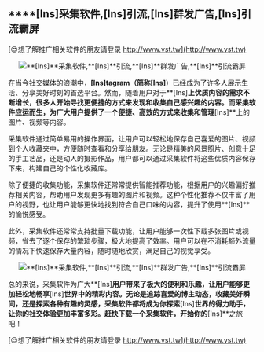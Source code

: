 ## ****[Ins]**采集软件,**[Ins]**引流,**[Ins]**群发广告,**[Ins]**引流霸屏**

[😍想了解推广相关软件的朋友请登录 http://www.vst.tw](http://www.vst.tw)

 <center><img src="https://vst.tw/MP4/tuiguang/png/0.png" alt="**[Ins]**采集软件,**[Ins]**引流,**[Ins]**群发广告,**[Ins]**引流霸屏"></center>

在当今社交媒体的浪潮中，**[Ins]**tagram（简称**[Ins]**）已经成为了许多人展示生活、分享美好时刻的首选平台。然而，随着用户对于**[Ins]**上优质内容的需求不断增长，很多人开始寻找更便捷的方式来发现和收集自己感兴趣的内容。而采集软件应运而生，为广大用户提供了一个便捷、高效的方式来收集和管理**[Ins]**上的图片、视频等内容。

采集软件通过简单易用的操作界面，让用户可以轻松地保存自己喜爱的图片、视频到个人收藏夹中，方便随时查看和分享给朋友。无论是精美的风景照片、创意十足的手工艺品，还是动人的摄影作品，用户都可以通过采集软件将这些优质内容保存下来，构建自己的个性化收藏库。

除了便捷的收集功能，采集软件还常常提供智能推荐功能，根据用户的兴趣偏好推荐相关内容，帮助用户发现更多有趣的图片和视频。这种个性化推荐不仅丰富了用户的视野，也让用户能够更快地找到符合自己口味的内容，提升了使用**[Ins]**的愉悦感受。

此外，采集软件还常常支持批量下载功能，让用户能够一次性下载多张图片或视频，省去了逐个保存的繁琐步骤，极大地提高了效率。用户可以在不消耗额外流量的情况下快速保存大量内容，随时随地欣赏，满足自己的视觉享受。

 <center><img src="https://vst.tw/MP4/tuiguang/png/2.png" alt="**[Ins]**采集软件,**[Ins]**引流,**[Ins]**群发广告,**[Ins]**引流霸屏"></center>

总的来说，采集软件为广大**[Ins]**用户带来了极大的便利和乐趣，让用户能够更加轻松地畅享**[Ins]**世界中的精彩内容。无论是追踪喜爱的博主动态，收藏美好瞬间，还是探索各种有趣的灵感，采集软件都将成为你探索**[Ins]**世界的得力助手，让你的社交体验更加丰富多彩。赶快下载一个采集软件，开始你的**[Ins]**之旅吧！

[😍想了解推广相关软件的朋友请登录 http://www.vst.tw](http://www.vst.tw)



